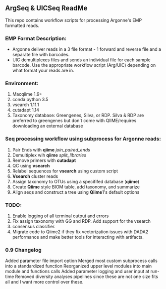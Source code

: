 
## ArgSeq & UICSeq ReadMe
This repo contains workflow scripts for processing Argonne's EMP formatted reads.

### EMP Format Description:
- Argonne deliver reads in a 3 file format - 1 forward and reverse file and a separate file with barcodes.
- UIC demultiplexes files and sends an individual file for each sample barcode.
Use the appropriate workflow script (Arg/UIC) depending on what format your reads are in.

### Environment:
1. Macqiime 1.9+
2. conda python 3.5
3. vsearch 1.11.1
4. cutadapt 1.14
5. Taxonomy database: Greengenes, Silva, or RDP. Silva & RDP are preferred to greengenes but don't come with QIIME/requires downloading an external database

### Seq processing workflow using subprocess for Argonne reads:
1. Pair Ends with **qiime** *join_paired_ends*
2. Demultiplex wih **qiime** *split_libraries*
3. Remove primers with **cutadapt**
4. QC using **vsearch**
5. Relabel sequences for **vsearch** using custom script
6. **Vsearch** cluster reads
7. Assign taxonomy to OTUs using a specififed database (**qiime**)
8. Create **Qiime** style BIOM table, add taxonomy, and summarize
9. Align seqs and construct a tree using **Qiime**1's default options

### TODO:
1. Enable logging of all terminal output and errors
2. Fix assign taxonomy with GG and RDP. Add support for the vsearch
3. consensus classifier.
4. Migrate code to Qiime2 if they fix vectorization issues with DADA2 performance and make better tools for interacting with artifacts.

### 0.9 Changelog
Added parameter file import option
Merged most custom subprocess calls into a standardized function
Reorganized upper level modules into main module and functions calls
Added parameter logging and user input at run-time
Removed diversity analyses pipelines since these are not one size fits all and I want more control over these.
